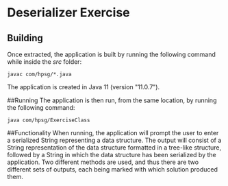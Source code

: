 # Deserializer Exercise
## Building
Once extracted, the application is built by running the following command while inside the *src* folder:

```
javac com/hpsg/*.java
```

The application is created in Java 11 (version "11.0.7").

##Running
The application is then run, from the same location, by running the following command:

```
java com/hpsg/ExerciseClass
```

##Functionality
When running, the application will prompt the user to enter a serialized String representing a data structure. The 
output will consist of a String representation of the data structure formatted in a tree-like structure, followed by a 
String in which the data structure has been serialized by the application. Two different methods are used, and thus 
there are two different sets of outputs, each being marked with which solution produced them.